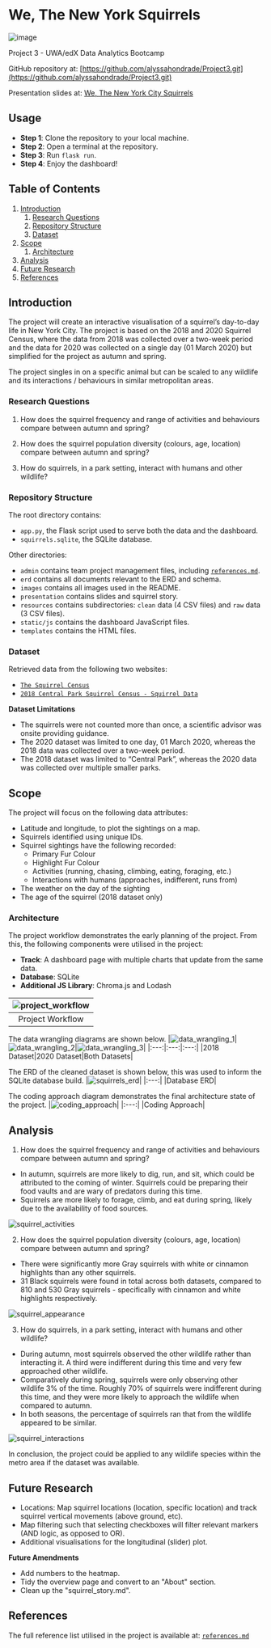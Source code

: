 # We, The New York Squirrels
![image](https://github.com/alyssahondrade/Project3/assets/138610916/f0185984-d1bb-473f-b932-c6cb5d841353)

Project 3 - UWA/edX Data Analytics Bootcamp

GitHub repository at: [https://github.com/alyssahondrade/Project3.git](https://github.com/alyssahondrade/Project3.git)

Presentation slides at: [We, The New York City Squirrels](https://www.canva.com/design/DAFzenMw14o/LYJVAZa6CBkn-DByMrmZUg/edit?utm_content=DAFzenMw14o&utm_campaign=designshare&utm_medium=link2&utm_source=sharebutton)

## Usage
- __Step 1__: Clone the repository to your local machine.
- __Step 2__: Open a terminal at the repository.
- __Step 3__: Run `flask run`.
- __Step 4__: Enjoy the dashboard!

## Table of Contents
1. [Introduction](https://github.com/alyssahondrade/Project3#introduction)
    1. [Research Questions](https://github.com/alyssahondrade/Project3#research-questions)
    2. [Repository Structure](https://github.com/alyssahondrade/Project3#repository-structure)
    3. [Dataset](https://github.com/alyssahondrade/Project3#dataset)
2. [Scope](https://github.com/alyssahondrade/Project3#scope)
    1. [Architecture](https://github.com/alyssahondrade/Project3/blob/main/README.md#architecture)
3. [Analysis](https://github.com/alyssahondrade/Project3/tree/main#analysis)
4. [Future Research](https://github.com/alyssahondrade/Project3#future-research)
5. [References](https://github.com/alyssahondrade/Project3#references)


## Introduction
The project will create an interactive visualisation of a squirrel’s day-to-day life in New York City. The project is based on the 2018 and 2020 Squirrel Census, where the data from 2018 was collected over a two-week period and the data for 2020 was collected on a single day (01 March 2020) but simplified for the project as autumn and spring.

The project singles in on a specific animal but can be scaled to any wildlife and its interactions / behaviours in similar metropolitan areas.

### Research Questions
1. How does the squirrel frequency and range of activities and behaviours compare between autumn and spring?

2. How does the squirrel population diversity (colours, age, location) compare between autumn and spring?

3. How do squirrels, in a park setting, interact with humans and other wildlife?

### Repository Structure
The root directory contains:
- `app.py`, the Flask script used to serve both the data and the dashboard.
- `squirrels.sqlite`, the SQLite database.

Other directories:
- `admin` contains team project management files, including [`references.md`](https://github.com/alyssahondrade/Project3/blob/main/admin/references.md).
- `erd` contains all documents relevant to the ERD and schema.
- `images` contains all images used in the README.
- `presentation` contains slides and squirrel story.
- `resources` contains subdirectories: `clean` data (4 CSV files) and `raw` data (3 CSV files).
- `static/js` contains the dashboard JavaScript files.
- `templates` contains the HTML files.

### Dataset
Retrieved data from the following two websites:
- [`The Squirrel Census`](https://www.thesquirrelcensus.com/data)
- [`2018 Central Park Squirrel Census - Squirrel Data`](https://data.cityofnewyork.us/Environment/2018-Central-Park-Squirrel-Census-Squirrel-Data/vfnx-vebw)

__Dataset Limitations__
- The squirrels were not counted more than once, a scientific advisor was onsite providing guidance.
- The 2020 dataset was limited to one day, 01 March 2020, whereas the 2018 data was collected over a two-week period.
- The 2018 dataset was limited to “Central Park”, whereas the 2020 data was collected over multiple smaller parks.


## Scope
The project will focus on the following data attributes:
- Latitude and longitude, to plot the sightings on a map.
- Squirrels identified using unique IDs.
- Squirrel sightings have the following recorded:
    - Primary Fur Colour
    - Highlight Fur Colour
    - Activities (running, chasing, climbing, eating, foraging, etc.)
    - Interactions with humans (approaches, indifferent, runs from)
- The weather on the day of the sighting
- The age of the squirrel (2018 dataset only)

### Architecture
The project workflow demonstrates the early planning of the project. From this, the following components were utilised in the project:
- __Track__: A dashboard page with multiple charts that update from the same data.
- __Database__: SQLite
- __Additional JS Library__: Chroma.js and Lodash

|![project_workflow](https://github.com/alyssahondrade/Project3/blob/main/images/project_workflow.png)|
|:---:|
|Project Workflow|

The data wrangling diagrams are shown below.
|![data_wrangling_1](https://github.com/alyssahondrade/Project3/blob/main/images/2018%20Dataset.png)|![data_wrangling_2](https://github.com/alyssahondrade/Project3/blob/main/images/2020%20Dataset.png)|![data_wrangling_3](https://github.com/alyssahondrade/Project3/blob/main/images/Both%20Datasets.png)|
|:---:|:---:|:---:|
|2018 Dataset|2020 Dataset|Both Datasets|

The ERD of the cleaned dataset is shown below, this was used to inform the SQLite database build.
|![squirrels_erd](https://github.com/alyssahondrade/Project3/blob/main/images/squirrel_erd.png)|
|:---:|
|Database ERD|

The coding approach diagram demonstrates the final architecture state of the project.
|![coding_approach](https://github.com/alyssahondrade/Project3/blob/main/images/coding_approach.png)|
|:---:|
|Coding Approach|


## Analysis
1. How does the squirrel frequency and range of activities and behaviours compare between autumn and spring?
- In autumn, squirrels are more likely to dig, run, and sit, which could be attributed to the coming of winter. Squirrels could be preparing their food vaults and are wary of predators during this time.
- Squirrels are more likely to forage, climb, and eat during spring, likely due to the availability of food sources.

![squirrel_activities](https://github.com/alyssahondrade/Project3/blob/main/images/squirrel_activities_bar_chart.png)

2. How does the squirrel population diversity (colours, age, location) compare between autumn and spring?
- There were significantly more Gray squirrels with white or cinnamon highlights than any other squirrels.
- 31 Black squirrels were found in total across both datasets, compared to 810 and 530 Gray squirrels - specifically with cinnamon and white highlights respectively.

![squirrel_appearance](https://github.com/alyssahondrade/Project3/blob/main/images/squirrel_appearance_heat_map.png)

3. How do squirrels, in a park setting, interact with humans and other wildlife?
- During autumn, most squirrels observed the other wildlife rather than interacting it. A third were indifferent during this time and very few approached other wildlife.
- Comparatively during spring, squirrels were only observing other wildlife 3% of the time. Roughly 70% of squirrels were indifferent during this time, and they were more likely to approach the wildlife when compared to autumn.
- In both seasons, the percentage of squirrels ran that from the wildlife appeared to be similar.

![squirrel_interactions](https://github.com/alyssahondrade/Project3/blob/main/images/squirrel_interactions_radar_plot.png)

In conclusion, the project could be applied to any wildlife species within the metro area if the dataset was available.


## Future Research
- Locations: Map squirrel locations (location, specific location) and track squirrel vertical movements (above ground, etc).
- Map filtering such that selecting checkboxes will filter relevant markers (AND logic, as opposed to OR).
- Additional visualisations for the longitudinal (slider) plot.

__Future Amendments__
- Add numbers to the heatmap.
- Tidy the overview page and convert to an "About" section.
- Clean up the "squirrel_story.md".

## References
The full reference list utilised in the project is available at: [`references.md`](https://github.com/alyssahondrade/Project3/blob/main/admin/references.md)
